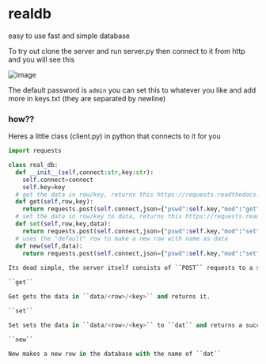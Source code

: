 # realdb
easy to use fast and simple database

To try out clone the server and run server.py then connect to it from http and you will see this 

![image](https://user-images.githubusercontent.com/67511181/205740385-a74e9ea9-9966-4a9e-8c96-4e0bea0cefcb.png)

The default password is ``admin`` you can set this to whatever you like and add more in keys.txt (they are separated by newline)

### how??

Heres a little class (client.py) in python that connects to it for you

```python
import requests

class real_db:
  def __init__(self,connect:str,key:str):
    self.connect=connect
    self.key=key
  # get the data in row/key, returns this https://requests.readthedocs.io/en/latest/user/quickstart/#response-content
  def get(self,row,key):
    return requests.post(self.connect,json={"pswd":self.key,"mod":"get","row":row,"key":key})
  # set the data in row/key to data, returns this https://requests.readthedocs.io/en/latest/user/quickstart/#response-content
  def set(self,row,key,data):
    return requests.post(self.connect,json={"pswd":self.key,"mod":"set","row":row,"key":key,"dat":data})
  # uses the "default" row to make a new row with name as data
  def new(self,data):
    return requests.post(self.connect,json={"pswd":self.key,"mod":"set","dat":data})```
    
Its dead simple, the server itself consists of ``POST`` requests to a server, with the modifier "get" "set" or "new"

``get``

Get gets the data in ``data/<row>/<key>`` and returns it.

``set``

Set sets the data in ``data/<row>/<key>`` to ``dat`` and returns a success message

``new``

New makes a new row in the database with the name of ``dat``
